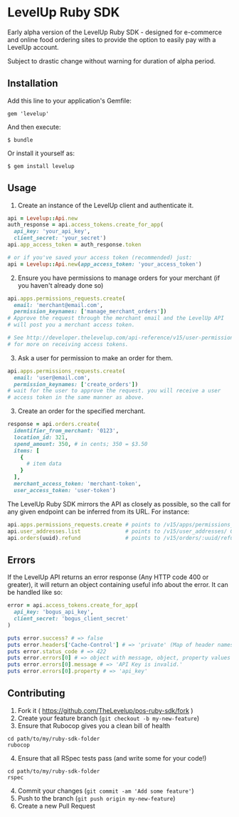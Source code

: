 # LevelUp Ruby SDK

Early alpha version of the LevelUp Ruby SDK - designed for e-commerce and online
food ordering sites to provide the option to easily pay with a LevelUp account.

Subject to drastic change without warning for duration of alpha period.

## Installation

Add this line to your application's Gemfile:

    gem 'levelup'

And then execute:

    $ bundle

Or install it yourself as:

    $ gem install levelup

## Usage

1. Create an instance of the LevelUp client and authenticate it.

```ruby
api = Levelup::Api.new
auth_response = api.access_tokens.create_for_app(
  api_key: 'your_api_key',
  client_secret: 'your_secret')
api.app_access_token = auth_response.token

# or if you've saved your access token (recommended) just:
api = Levelup::Api.new(app_access_token: 'your_access_token')
```

2. Ensure you have permissions to manage orders for your merchant (if you haven't already done so)

```ruby
api.apps.permissions_requests.create(
  email: 'merchant@email.com',
  permission_keynames: ['manage_merchant_orders'])
# Approve the request through the merchant email and the LevelUp API
# will post you a merchant access token.

# See http://developer.thelevelup.com/api-reference/v15/user-permissions/
# for more on receiving access tokens.
```

3. Ask a user for permission to make an order for them.

```ruby
api.apps.permissions_requests.create(
  email: 'user@email.com',
  permission_keynames: ['create_orders'])
# wait for the user to approve the request. you will receive a user
# access token in the same manner as above.
```

3. Create an order for the specified merchant.

```ruby
response = api.orders.create(
  identifier_from_merchant: '0123',
  location_id: 321,
  spend_amount: 350, # in cents; 350 = $3.50
  items: [
    {
      # item data
    }
  ],
  merchant_access_token: 'merchant-token',
  user_access_token: 'user-token')
```

The LevelUp Ruby SDK mirrors the API as closely as possible, so the call for any given endpoint can be inferred from its URL.
For instance:
```ruby
api.apps.permissions_requests.create # points to /v15/apps/permissions_requests/ POST
api.user_addresses.list              # points to /v15/user_addresses/ GET
api.orders(uuid).refund              # points to /v15/orders/:uuid/refund/ POST
```


## Errors

If the LevelUp API returns an error response (Any HTTP code 400 or greater), it will return an object
containing useful info about the error. It can be handled like so:
```ruby
error = api.access_tokens.create_for_app(
  api_key: 'bogus_api_key',
  client_secret: 'bogus_client_secret'
)

puts error.success? # => false
puts error.headers['Cache-Control'] # => 'private' (Map of header names to values)
puts error.status_code # => 422
puts error.errors[0] # => object with message, object, property values
puts error.errors[0].message # => 'API Key is invalid.'
puts error.errors[0].property # => 'api_key'
```

## Contributing

1. Fork it ( https://github.com/TheLevelup/pos-ruby-sdk/fork )
2. Create your feature branch (`git checkout -b my-new-feature`)
3. Ensure that Rubocop gives you a clean bill of health
```
cd path/to/my/ruby-sdk-folder
rubocop
```
4. Ensure that all RSpec tests pass (and write some for your code!)
```
cd path/to/my/ruby-sdk-folder
rspec
```
4. Commit your changes (`git commit -am 'Add some feature'`)
5. Push to the branch (`git push origin my-new-feature`)
6. Create a new Pull Request
